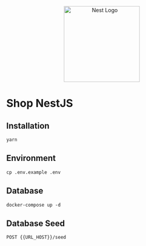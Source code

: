 <p align="center">
  <a href="http://nestjs.com/" target="blank"><img src="https://nestjs.com/img/logo-small.svg" width="200" alt="Nest Logo" /></a>
</p>
<h1>Shop NestJS</h1>

## Installation

```
yarn
```

## Environment

```
cp .env.example .env

```

## Database

```
docker-compose up -d
```

## Database Seed

```
POST {{URL_HOST}}/seed
```
